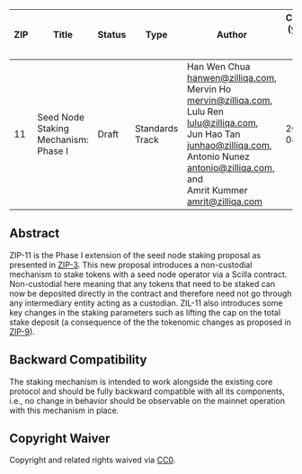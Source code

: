| ZIP | Title | Status | Type  | Author| Created (yyyy-mm-dd) | Updated (yyyy-mm-dd) |
| --- | ---------------------------- | ------ | ----- | ----------------- | -------------------- | -------------------- |
| 11   | Seed Node Staking Mechanism: Phase I | Draft  | Standards Track | Han Wen Chua <hanwen@zilliqa.com>, <br> Mervin Ho <mervin@zilliqa.com>, <br> Lulu Ren <lulu@zilliqa.com>, <br> Jun Hao Tan <junhao@zilliqa.com>, <br> Antonio Nunez <antonio@zilliqa.com>,  and <br> Amrit Kummer <amrit@zilliqa.com> | 2020-08-17| 2020-08-17|


## Abstract

ZIP-11 is the Phase I extension of the seed node staking proposal as presented in [ZIP-3](https://github.com/Zilliqa/ZIP/blob/master/zips/zip-3.md). This new proposal introduces a non-custodial mechanism to stake tokens with a seed node operator via a Scilla contract. Non-custodial here meaning that any tokens that need to be staked can now be deposited directly in the contract and therefore need not go through any intermediary entity acting as a custodian. ZIL-11 also introduces some key changes in the staking parameters such as lifting the cap on the total stake deposit (a consequence of the the tokenomic changes as proposed in [ZIP-9](https://github.com/Zilliqa/ZIP/blob/zip-9/zips/zip-9.md)).


## Backward Compatibility

The staking mechanism is intended to work alongside the existing core protocol and should be fully backward compatible with all its components, i.e., no change in behavior should be observable on the mainnet operation with this mechanism in place.

## Copyright Waiver

Copyright and related rights waived via [CC0](https://creativecommons.org/publicdomain/zero/1.0/).

